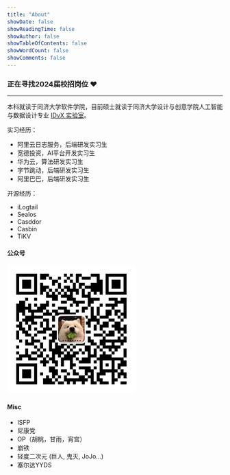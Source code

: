 ```yaml
---
title: "About"
showDate: false
showReadingTime: false
showAuthor: false
showTableOfContents: false
showWordCount: false
showComments: false
---
```

### 正在寻找2024届校招岗位 ❤️
<hr>

本科就读于同济大学软件学院，目前硕士就读于同济大学设计与创意学院人工智能与数据设计专业 <a href="https://idvxlab.com">IDvX 实验室</a>。

实习经历：
* 阿里云日志服务，后端研发实习生
* 宽德投资，AI平台开发实习生
* 华为云，算法研发实习生
* 字节跳动，后端研发实习生
* 阿里巴巴，后端研发实习生

开源经历：
* iLogtail
* Sealos
* Casddor
* Casbin
* TiKV

#### 公众号

<img src="./gzh.jpeg" alt="./gzh.jpeg" style="width:300px;margin:0 auto">

#### Misc

- ISFP
- 尼康党
- OP（胡桃，甘雨，宵宫）
- 崩铁
- 轻度二次元 (巨人, 鬼灭, JoJo...)
- 塞尔达YYDS
